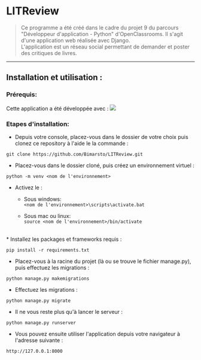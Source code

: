 # LITReview
>Ce programme a été créé dans le cadre du projet 9 du parcours "Développeur d'application - Python" d'OpenClassrooms.
Il s'agit d'une application web réalisée avec Django.  
L'application est un réseau social permettant de demander et poster des critiques de livres.
***

## Installation et utilisation :

### Prérequis:

Cette application a été développée avec : 
[<img src=https://img.shields.io/badge/Python-3.10.6-blue>](https://www.python.org/downloads/release/python-3106/)

### Etapes d'installation:

* Depuis votre console, placez-vous dans le dossier de votre choix 
puis clonez ce repository à l'aide le la commande :  

```git clone https://github.com/Bimarsto/LITReview.git```

* Placez-vous dans le dossier cloné, puis créez un environnement virtuel :  

```python -m venv <nom de l'environnement>```

* Activez le :
  * Sous windows:  
    ```<nom de l'environnement>\scripts\activate.bat```

  * Sous mac ou linux:  
    ```source <nom de l'environnement>/bin/activate```  
<br/>
* Installez les packages et frameworks requis :  

```pip install -r requirements.txt```

* Placez-vous à la racine du projet (là ou se trouve le fichier manage.py), puis effectuez les migrations :  

```python manage.py makemigrations```

* Effectuez les migrations :

```python manage.py migrate```

* Il ne vous reste plus qu'à lancer le serveur :

```python manage.py runserver```

* Vous pouvez ensuite utiliser l'application depuis votre navigateur à l'adresse suivante :  

```http://127.0.0.1:8000```